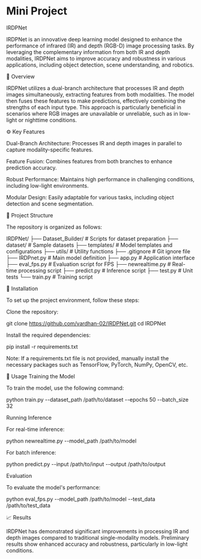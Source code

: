﻿# Mini Project

IRDPNet

IRDPNet is an innovative deep learning model designed to enhance the performance of infrared (IR) and depth (RGB-D) image processing tasks. By leveraging the complementary information from both IR and depth modalities, IRDPNet aims to improve accuracy and robustness in various applications, including object detection, scene understanding, and robotics.

🧠 Overview

IRDPNet utilizes a dual-branch architecture that processes IR and depth images simultaneously, extracting features from both modalities. The model then fuses these features to make predictions, effectively combining the strengths of each input type. This approach is particularly beneficial in scenarios where RGB images are unavailable or unreliable, such as in low-light or nighttime conditions.

⚙️ Key Features

Dual-Branch Architecture: Processes IR and depth images in parallel to capture modality-specific features.

Feature Fusion: Combines features from both branches to enhance prediction accuracy.

Robust Performance: Maintains high performance in challenging conditions, including low-light environments.

Modular Design: Easily adaptable for various tasks, including object detection and scene segmentation.

📂 Project Structure

The repository is organized as follows:

IRDPNet/
├── Dataset_Builder/     # Scripts for dataset preparation
├── dataset/             # Sample datasets
├── templates/           # Model templates and configurations
├── utils/               # Utility functions
├── .gitignore           # Git ignore file
├── IRDPnet.py           # Main model definition
├── app.py               # Application interface
├── eval_fps.py          # Evaluation script for FPS
├── newrealtime.py       # Real-time processing script
├── predict.py           # Inference script
├── test.py              # Unit tests
└── train.py             # Training script

🚀 Installation

To set up the project environment, follow these steps:

Clone the repository:

git clone https://github.com/vardhan-02/IRDPNet.git
cd IRDPNet


Install the required dependencies:

pip install -r requirements.txt


Note: If a requirements.txt file is not provided, manually install the necessary packages such as TensorFlow, PyTorch, NumPy, OpenCV, etc.

🧪 Usage
Training the Model

To train the model, use the following command:

python train.py --dataset_path /path/to/dataset --epochs 50 --batch_size 32

Running Inference

For real-time inference:

python newrealtime.py --model_path /path/to/model


For batch inference:

python predict.py --input /path/to/input --output /path/to/output

Evaluation

To evaluate the model's performance:

python eval_fps.py --model_path /path/to/model --test_data /path/to/test_data

📈 Results

IRDPNet has demonstrated significant improvements in processing IR and depth images compared to traditional single-modality models. Preliminary results show enhanced accuracy and robustness, particularly in low-light conditions.

